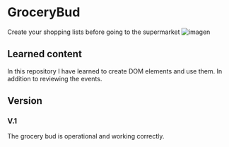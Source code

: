 # GroceryBud
Create your shopping lists before going to the supermarket
![imagen](https://github.com/rodrigoespigares/GroceryBud/assets/94736646/2656bcfe-1e6b-46eb-b941-060baec4e960)

## Learned content

In this repository I have learned to create DOM elements and use them. In addition to reviewing the events.

## Version
### V.1
The grocery bud is operational and working correctly.
